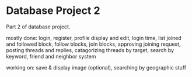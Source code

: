 # Database Project 2
Part 2 of database project.

mostly done: login, register, profile display and edit, login time, list joined and followed block, follow blocks, join blocks, approving joining request, posting threads and replies, catagorizing threads by target, search by keyword, friend and neighbor system

working on: save & display image (optional), searching by geographic stuff
